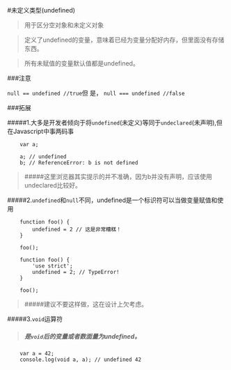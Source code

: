 #未定义类型(undefined)

> 用于区分空对象和未定义对象

> 定义了undefined的变量，意味着已经为变量分配好内存，但里面没有存储东西。

> 所有未赋值的变量默认值都是undefined。

###注意

`null == undefined //true`但 是， `null === undefined //false`


###拓展

#####1.大多是开发者倾向于将`undefined`(未定义)等同于`undeclared`(未声明),但在Javascript中事两码事
```
	var a;
	
	a; // undefined
	b; // ReferenceError: b is not defined
```

>#####这里浏览器其实提示的并不准确，因为b并没有声明，应该使用undeclared比较好。


#####2.`undefined`和`null`不同，undefined是一个标识符可以当做变量赋值和使用
```
	function foo() {
		undefined = 2 // 这是非常糟糕！
	}
	
	foo();
	
	function foo() {
		'use strict';
		undefined = 2; // TypeError!
	}
	
	foo();
```
>#####建议不要这样做，这在设计上欠考虑。

#####3.`void`运算符
>##### 是`void`后的变量或者数面量为undefined。

```
	var a = 42;
	console.log(void a, a); // undefined 42
```
